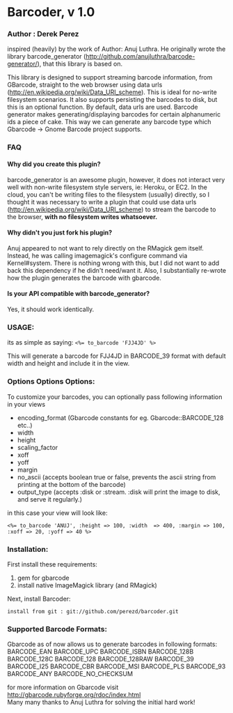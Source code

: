 Barcoder, v 1.0
===============

### Author : Derek Perez

inspired (heavily) by the work of Author: Anuj Luthra. He originally wrote the library barcode_generator (<http://github.com/anujluthra/barcode-generator/>), that this library is based on.
 
This library is designed to support streaming barcode information, from GBarcode, straight to the web browser using data urls (<http://en.wikipedia.org/wiki/Data_URI_scheme>). This is ideal for no-write filesystem scenarios. It also supports persisting the barcodes to disk, but this is an optional function. By default, data urls are used. Barcode generator makes generating/displaying barcodes for certain alphanumeric ids a piece of cake. This way we can generate any barcode type which Gbarcode -> Gnome Barcode project supports.

### FAQ

#### Why did you create this plugin?

barcode_generator is an awesome plugin, however, it does not interact very well with non-write filesystem style servers, ie: Heroku, or EC2. In the cloud, you can't be writing files to the filesystem (usually) directly, so I thought it was necessary to write a plugin that could use data urls (<http://en.wikipedia.org/wiki/Data_URI_scheme>) to stream the barcode to the browser, __with no filesystem writes whatsoever.__

#### Why didn't you just fork his plugin?

Anuj appeared to not want to rely directly on the RMagick gem itself. Instead, he was calling imagemagick's configure command via Kernel#system. There is nothing wrong with this, but I did not want to add back this dependency if he didn't need/want it. Also, I substantially re-wrote how the plugin generates the barcode with gbarcode.

#### Is your API compatible with barcode_generator?

Yes, it should work identically.

### USAGE:
its as simple as saying: 
`<%= to_barcode 'FJJ4JD' %> `

This will generate a barcode for FJJ4JD in BARCODE_39 format with default width
and height and include it in the view.

### Options Options Options:
To customize your barcodes, you can optionally pass following information in your views 

 + encoding_format (Gbarcode constants for eg. Gbarcode::BARCODE_128 etc..)
 + width
 + height
 + scaling_factor
 + xoff
 + yoff
 + margin
 + no_ascii (accepts boolean true or false, prevents the ascii string from printing at the bottom of the barcode)
 + output_type (accepts :disk or :stream. :disk will print the image to disk, and serve it regularly.)
 
in this case your view will look like:

`<%= to_barcode 'ANUJ', :height => 100, :width  => 400, :margin => 100, :xoff => 20, :yoff => 40 %>`


### Installation:
First install these requirements:

 1. gem for gbarcode
 2. install native ImageMagick library (and RMagick)

Next, install Barcoder:

`install from git : git://github.com/perezd/barcoder.git`

### Supported Barcode Formats:
Gbarcode as of now allows us to generate barcodes in following formats:
        BARCODE_EAN
        BARCODE_UPC
        BARCODE_ISBN
        BARCODE_128B
        BARCODE_128C
        BARCODE_128
        BARCODE_128RAW
        BARCODE_39
        BARCODE_I25
        BARCODE_CBR
        BARCODE_MSI
        BARCODE_PLS
        BARCODE_93
        BARCODE_ANY
        BARCODE_NO_CHECKSUM

for more information on Gbarcode visit <http://gbarcode.rubyforge.org/rdoc/index.html><br/>
Many many thanks to Anuj Luthra for solving the initial hard work!

